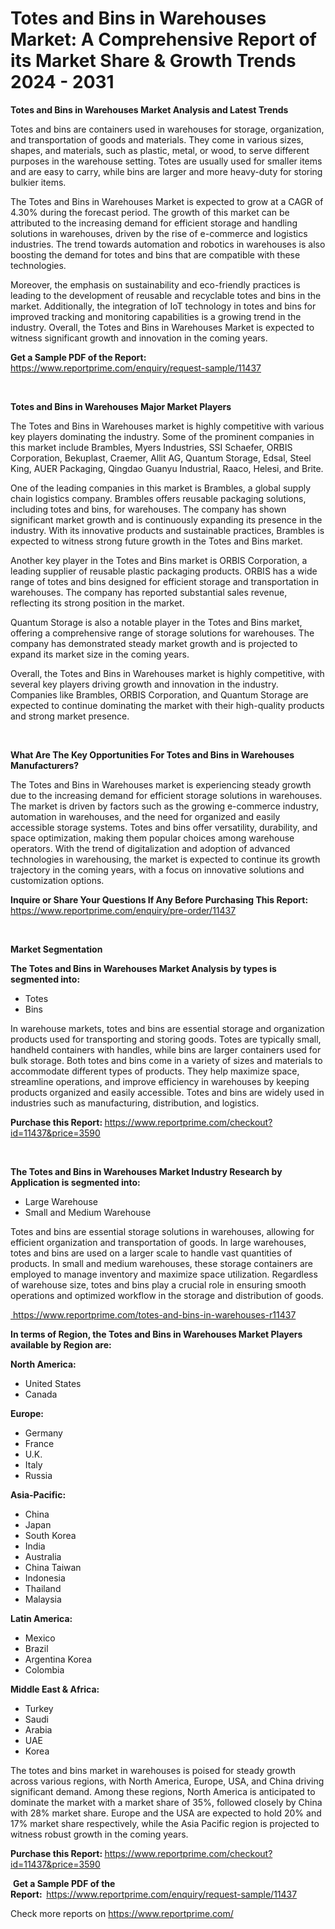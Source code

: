 <p><h1>Totes and Bins in Warehouses Market: A Comprehensive Report of its Market Share & Growth Trends 2024 - 2031</h1></p><p><strong>Totes and Bins in Warehouses Market Analysis and Latest Trends</strong></p>
<p><p>Totes and bins are containers used in warehouses for storage, organization, and transportation of goods and materials. They come in various sizes, shapes, and materials, such as plastic, metal, or wood, to serve different purposes in the warehouse setting. Totes are usually used for smaller items and are easy to carry, while bins are larger and more heavy-duty for storing bulkier items.</p><p>The Totes and Bins in Warehouses Market is expected to grow at a CAGR of 4.30% during the forecast period. The growth of this market can be attributed to the increasing demand for efficient storage and handling solutions in warehouses, driven by the rise of e-commerce and logistics industries. The trend towards automation and robotics in warehouses is also boosting the demand for totes and bins that are compatible with these technologies.</p><p>Moreover, the emphasis on sustainability and eco-friendly practices is leading to the development of reusable and recyclable totes and bins in the market. Additionally, the integration of IoT technology in totes and bins for improved tracking and monitoring capabilities is a growing trend in the industry. Overall, the Totes and Bins in Warehouses Market is expected to witness significant growth and innovation in the coming years.</p></p>
<p><strong>Get a Sample PDF of the Report:&nbsp;</strong> <a href="https://www.reportprime.com/enquiry/request-sample/11437">https://www.reportprime.com/enquiry/request-sample/11437</a></p>
<p>&nbsp;</p>
<p><strong>Totes and Bins in Warehouses Major Market Players</strong></p>
<p><p>The Totes and Bins in Warehouses market is highly competitive with various key players dominating the industry. Some of the prominent companies in this market include Brambles, Myers Industries, SSI Schaefer, ORBIS Corporation, Bekuplast, Craemer, Allit AG, Quantum Storage, Edsal, Steel King, AUER Packaging, Qingdao Guanyu Industrial, Raaco, Helesi, and Brite.</p><p>One of the leading companies in this market is Brambles, a global supply chain logistics company. Brambles offers reusable packaging solutions, including totes and bins, for warehouses. The company has shown significant market growth and is continuously expanding its presence in the industry. With its innovative products and sustainable practices, Brambles is expected to witness strong future growth in the Totes and Bins market.</p><p>Another key player in the Totes and Bins market is ORBIS Corporation, a leading supplier of reusable plastic packaging products. ORBIS has a wide range of totes and bins designed for efficient storage and transportation in warehouses. The company has reported substantial sales revenue, reflecting its strong position in the market.</p><p>Quantum Storage is also a notable player in the Totes and Bins market, offering a comprehensive range of storage solutions for warehouses. The company has demonstrated steady market growth and is projected to expand its market size in the coming years.</p><p>Overall, the Totes and Bins in Warehouses market is highly competitive, with several key players driving growth and innovation in the industry. Companies like Brambles, ORBIS Corporation, and Quantum Storage are expected to continue dominating the market with their high-quality products and strong market presence.</p></p>
<p>&nbsp;</p>
<p><strong>What Are The Key Opportunities For Totes and Bins in Warehouses Manufacturers?</strong></p>
<p><p>The Totes and Bins in Warehouses market is experiencing steady growth due to the increasing demand for efficient storage solutions in warehouses. The market is driven by factors such as the growing e-commerce industry, automation in warehouses, and the need for organized and easily accessible storage systems. Totes and bins offer versatility, durability, and space optimization, making them popular choices among warehouse operators. With the trend of digitalization and adoption of advanced technologies in warehousing, the market is expected to continue its growth trajectory in the coming years, with a focus on innovative solutions and customization options.</p></p>
<p><strong>Inquire or Share Your Questions If Any Before Purchasing This Report:</strong> <a href="https://www.reportprime.com/enquiry/pre-order/11437">https://www.reportprime.com/enquiry/pre-order/11437</a></p>
<p>&nbsp;</p>
<p><strong>Market Segmentation</strong></p>
<p><strong>The Totes and Bins in Warehouses Market Analysis by types is segmented into:</strong></p>
<p><ul><li>Totes</li><li>Bins</li></ul></p>
<p><p>In warehouse markets, totes and bins are essential storage and organization products used for transporting and storing goods. Totes are typically small, handheld containers with handles, while bins are larger containers used for bulk storage. Both totes and bins come in a variety of sizes and materials to accommodate different types of products. They help maximize space, streamline operations, and improve efficiency in warehouses by keeping products organized and easily accessible. Totes and bins are widely used in industries such as manufacturing, distribution, and logistics.</p></p>
<p><strong>Purchase this Report:&nbsp;</strong><a href="https://www.reportprime.com/checkout?id=11437&price=3590">https://www.reportprime.com/checkout?id=11437&price=3590</a></p>
<p>&nbsp;</p>
<p><strong>The Totes and Bins in Warehouses Market Industry Research by Application is segmented into:</strong></p>
<p><ul><li>Large Warehouse</li><li>Small and Medium Warehouse</li></ul></p>
<p><p>Totes and bins are essential storage solutions in warehouses, allowing for efficient organization and transportation of goods. In large warehouses, totes and bins are used on a larger scale to handle vast quantities of products. In small and medium warehouses, these storage containers are employed to manage inventory and maximize space utilization. Regardless of warehouse size, totes and bins play a crucial role in ensuring smooth operations and optimized workflow in the storage and distribution of goods.</p></p>
<p><a href="https://www.reportprime.com/totes-and-bins-in-warehouses-r11437">&nbsp;https://www.reportprime.com/totes-and-bins-in-warehouses-r11437</a></p>
<p><strong>In terms of Region, the Totes and Bins in Warehouses Market Players available by Region are:</strong></p>
<p>
    <p> <strong> North America: </strong>
        <ul>
            <li>United States</li>
            <li>Canada</li>
        </ul>
        </p> 
    <p> <strong> Europe: </strong>
        <ul>
            <li>Germany</li>
            <li>France</li>
            <li>U.K.</li>
            <li>Italy</li>
            <li>Russia</li>
        </ul>
        </p> 
    <p> <strong> Asia-Pacific: </strong>
        <ul>
            <li>China</li>
            <li>Japan</li>
            <li>South Korea</li>
            <li>India</li>
            <li>Australia</li>
            <li>China Taiwan</li>
            <li>Indonesia</li>
            <li>Thailand</li>
            <li>Malaysia</li>
        </ul>
        </p> 
    <p> <strong> Latin America: </strong>
        <ul>
            <li>Mexico</li>
            <li>Brazil</li>
            <li>Argentina Korea</li>
            <li>Colombia</li>
        </ul>
        </p> 
    <p> <strong> Middle East & Africa: </strong>
        <ul>
            <li>Turkey</li>
            <li>Saudi</li>
            <li>Arabia</li>
            <li>UAE</li>
            <li>Korea</li>
        </ul>
    </p>
    </p>
<p><p>The totes and bins market in warehouses is poised for steady growth across various regions, with North America, Europe, USA, and China driving significant demand. Among these regions, North America is anticipated to dominate the market with a market share of 35%, followed closely by China with 28% market share. Europe and the USA are expected to hold 20% and 17% market share respectively, while the Asia Pacific region is projected to witness robust growth in the coming years.</p></p>
<p><strong>Purchase this Report: </strong><a href="https://www.reportprime.com/checkout?id=11437&price=3590">https://www.reportprime.com/checkout?id=11437&price=3590</a></p>
<p>&nbsp;<strong>Get a Sample PDF of the Report:&nbsp;&nbsp;</strong><a href="https://www.reportprime.com/enquiry/request-sample/11437">https://www.reportprime.com/enquiry/request-sample/11437</a></p>
<p><strong></strong></p>
<p>Check more reports on <a href="https://www.reportprime.com/">https://www.reportprime.com/</a></p>